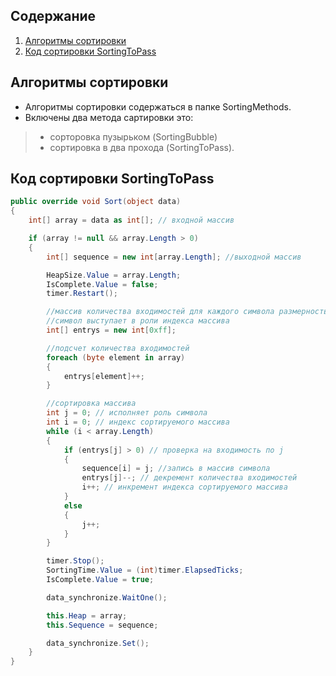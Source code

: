 ## Содержание
1. [Алгоритмы сортировки](#алгоритмы-сортировки)
2. [Код сортировки SortingToPass](#код-сортировки-sortingtopass)

## Алгоритмы сортировки
- Алгоритмы сортировки содержаться в папке SortingMethods.
- Включены два метода сартировки это:
>- сорторовка пузырьком (SortingBubble)
>- сортировка в два прохода (SortingToPass).

## Код сортировки SortingToPass
``` c#
public override void Sort(object data)
{
    int[] array = data as int[]; // входной массив

    if (array != null && array.Length > 0)
    {
        int[] sequence = new int[array.Length]; //выходной массив

        HeapSize.Value = array.Length;
        IsComplete.Value = false;
        timer.Restart();

        //массив количества входимостей для каждого символа размерностью 1 байт
        //символ выступает в роли индекса массива
        int[] entrys = new int[0xff];

        //подсчет количества входимостей
        foreach (byte element in array)
        {
            entrys[element]++;
        }

        //сортировка массива
        int j = 0; // исполняет роль символа
        int i = 0; // индекс сортируемого массива
        while (i < array.Length)
        {
            if (entrys[j] > 0) // проверка на входимость по j
            {
                sequence[i] = j; //запись в массив символа
                entrys[j]--; // декремент количества входимостей
                i++; // инкремент индекса сортируемого массива
            }
            else
            {
                j++;
            }
        }

        timer.Stop();
        SortingTime.Value = (int)timer.ElapsedTicks;
        IsComplete.Value = true;

        data_synchronize.WaitOne();

        this.Heap = array;
        this.Sequence = sequence;

        data_synchronize.Set();
    }        
}
```

